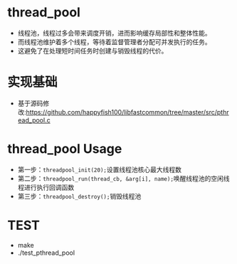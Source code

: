 
# thread_pool
* 线程池，线程过多会带来调度开销，进而影响缓存局部性和整体性能。  
* 而线程池维护着多个线程，等待着监督管理者分配可并发执行的任务。  
* 这避免了在处理短时间任务时创建与销毁线程的代价。  

# 实现基础
* 基于源码修改:https://github.com/happyfish100/libfastcommon/tree/master/src/pthread_pool.c

# thread_pool Usage
* 第一步：`threadpool_init(20);`设置线程池核心最大线程数  
* 第二步：`threadpool_run(thread_cb, &arg[i], name);`唤醒线程池的空闲线程进行执行回调函数  
* 第三步：`threadpool_destroy();`销毁线程池  

# TEST
* make  
* ./test_pthread_pool  



